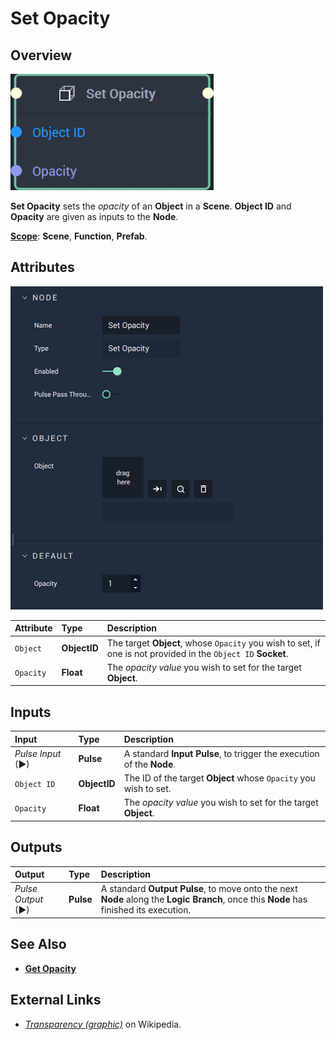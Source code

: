 # Set Opacity

## Overview

![The Set Opacity Node.](../../../.gitbook/assets/setopacitynode20241.png)

**Set Opacity** sets the _opacity_ of an **Object** in a **Scene**. **Object ID** and **Opacity** are given as inputs to the **Node**.

[**Scope**](../../overview.md#scopes): **Scene**, **Function**, **Prefab**.

## Attributes

![The Set Opacity Node Attributes.](../../../.gitbook/assets/node-set-opacity-attr.png)

| Attribute | Type | Description |
| :--- | :--- | :--- |
| `Object` | **ObjectID** | The target **Object**, whose `Opacity` you wish to set, if one is not provided in the `Object ID` **Socket**. |
| `Opacity` | **Float** | The _opacity value_ you wish to set for the target **Object**. |

## Inputs

| Input | Type | Description |
| :--- | :--- | :--- |
| _Pulse Input_ \(►\) | **Pulse** | A standard **Input Pulse**, to trigger the execution of the **Node**. |
| `Object ID` | **ObjectID** | The ID of the target **Object** whose `Opacity` you wish to set. |
| `Opacity` | **Float** | The _opacity value_ you wish to set for the target **Object**. |

## Outputs

| Output | Type | Description |
| :--- | :--- | :--- |
| _Pulse Output_ \(►\) | **Pulse** | A standard **Output Pulse**, to move onto the next **Node** along the **Logic Branch**, once this **Node** has finished its execution. |

## See Also

* [**Get Opacity**](get-opacity.md)

## External Links

* [_Transparency \(graphic\)_](https://en.wikipedia.org/wiki/Transparency_%28graphic%29) on Wikipedia.

